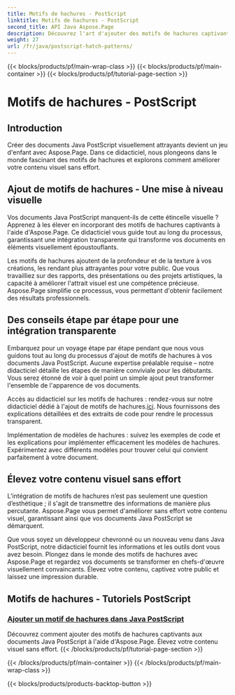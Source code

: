 ```yaml
---
title: Motifs de hachures - PostScript
linktitle: Motifs de hachures - PostScript
second_title: API Java Aspose.Page
description: Découvrez l'art d'ajouter des motifs de hachures captivants aux documents Java PostScript avec Aspose.Page. Élevez le contenu visuel sans effort pour un résultat époustouflant.
weight: 27
url: /fr/java/postscript-hatch-patterns/
---
```


{{< blocks/products/pf/main-wrap-class >}}
{{< blocks/products/pf/main-container >}}
{{< blocks/products/pf/tutorial-page-section >}}

# Motifs de hachures - PostScript

## Introduction

Créer des documents Java PostScript visuellement attrayants devient un jeu d'enfant avec Aspose.Page. Dans ce didacticiel, nous plongeons dans le monde fascinant des motifs de hachures et explorons comment améliorer votre contenu visuel sans effort.

## Ajout de motifs de hachures - Une mise à niveau visuelle
Vos documents Java PostScript manquent-ils de cette étincelle visuelle ? Apprenez à les élever en incorporant des motifs de hachures captivants à l'aide d'Aspose.Page. Ce didacticiel vous guide tout au long du processus, garantissant une intégration transparente qui transforme vos documents en éléments visuellement époustouflants.

Les motifs de hachures ajoutent de la profondeur et de la texture à vos créations, les rendant plus attrayantes pour votre public. Que vous travailliez sur des rapports, des présentations ou des projets artistiques, la capacité à améliorer l'attrait visuel est une compétence précieuse. Aspose.Page simplifie ce processus, vous permettant d'obtenir facilement des résultats professionnels.

## Des conseils étape par étape pour une intégration transparente
Embarquez pour un voyage étape par étape pendant que nous vous guidons tout au long du processus d'ajout de motifs de hachures à vos documents Java PostScript. Aucune expertise préalable requise – notre didacticiel détaille les étapes de manière conviviale pour les débutants. Vous serez étonné de voir à quel point un simple ajout peut transformer l'ensemble de l'apparence de vos documents.

Accès au didacticiel sur les motifs de hachures : rendez-vous sur notre didacticiel dédié à l'ajout de motifs de hachures.[ici](./add-hatch-pattern/). Nous fournissons des explications détaillées et des extraits de code pour rendre le processus transparent.

Implémentation de modèles de hachures : suivez les exemples de code et les explications pour implémenter efficacement les modèles de hachures. Expérimentez avec différents modèles pour trouver celui qui convient parfaitement à votre document.

## Élevez votre contenu visuel sans effort
L’intégration de motifs de hachures n’est pas seulement une question d’esthétique ; il s'agit de transmettre des informations de manière plus percutante. Aspose.Page vous permet d'améliorer sans effort votre contenu visuel, garantissant ainsi que vos documents Java PostScript se démarquent.

Que vous soyez un développeur chevronné ou un nouveau venu dans Java PostScript, notre didacticiel fournit les informations et les outils dont vous avez besoin. Plongez dans le monde des motifs de hachures avec Aspose.Page et regardez vos documents se transformer en chefs-d'œuvre visuellement convaincants. Élevez votre contenu, captivez votre public et laissez une impression durable.
## Motifs de hachures - Tutoriels PostScript
### [Ajouter un motif de hachures dans Java PostScript](./add-hatch-pattern/)
Découvrez comment ajouter des motifs de hachures captivants aux documents Java PostScript à l'aide d'Aspose.Page. Élevez votre contenu visuel sans effort.
{{< /blocks/products/pf/tutorial-page-section >}}

{{< /blocks/products/pf/main-container >}}
{{< /blocks/products/pf/main-wrap-class >}}

{{< blocks/products/products-backtop-button >}}
